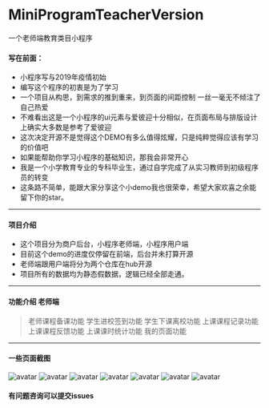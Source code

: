 # MiniProgramTeacherVersion
一个老师端教育类目小程序

#### 写在前面：
* 小程序写与2019年疫情初始
* 编写这个程序的初衷是为了学习
* 一个项目从构思，到需求的推到重来，到页面的间距控制 一丝一毫无不倾注了自己热爱
* 不难看出这是一个小程序的ui元素与爱彼迎十分相似，在页面布局与排版设计上确实大多数是参考了爱彼迎
* 这次决定开源不是觉得这个DEMO有多么值得炫耀，只是纯粹觉得应该有学习的价值吧
* 如果能帮助你学习小程序的基础知识，那我会非常开心
* 我是一个小学教育专业的专科毕业生，通过自学完成了从实习教师到初级程序员的转变
* 这条路不简单，能跟大家分享这个小demo我也很荣幸，希望大家欢喜之余能留下你的star。

***

#### 项目介绍
- 这个项目分为商户后台，小程序老师端，小程序用户端 
- 目前这个demo的进度仅停留在前端，后台并未打算开源
- 老师端跟用户端将分为两个仓库在hub开源
- 项目所有的数据均为静态假数据，逻辑已经全部走通。

***


#### 功能介绍 老师端

> 老师课程备课功能
> 学生进校签到功能
> 学生下课离校功能
> 上课课程记录功能
> 上课课程反馈功能
> 上课课时统计功能
> 我的页面功能

***


#### 一些页面截图

![avatar](https://img02.sogoucdn.com/app/a/100520146/510a6a77ff063e3eb548142cca862251)
![avatar](https://img02.sogoucdn.com/app/a/100520146/0604f29de5d60c84e37524f3694c4f25)
![avatar](https://img03.sogoucdn.com/app/a/100520146/e6cb1f54e22738497840136c4d5671ab)
![avatar](https://img02.sogoucdn.com/app/a/100520146/ee29da9c28943de5900de804d5deb32e)
![avatar](https://img01.sogoucdn.com/app/a/100520146/c6b04a6af3355e410eb4de5547a4cd49)
![avatar](https://img02.sogoucdn.com/app/a/100520146/3461bd57b5ac6beada859f15223bdeb3)
![avatar](https://img01.sogoucdn.com/app/a/100520146/2614f47ea00ca5b58f6f89c3c5376705)


#### 有问题咨询可以提交issues
